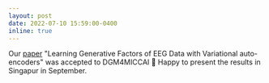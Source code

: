 ```yaml
---
layout: post
date: 2022-07-10 15:59:00-0400
inline: true
---
```


Our [paper](/publications/) "Learning Generative Factors of EEG Data with Variational auto-encoders" was accepted to DGM4MICCAI 🎉 Happy to present the results in Singapur in September.
